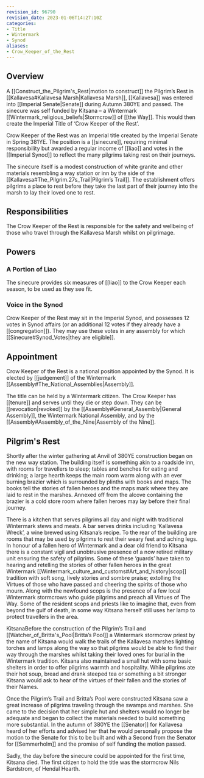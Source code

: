 ```yaml
---
revision_id: 96790
revision_date: 2023-01-06T14:27:10Z
categories:
- Title
- Wintermark
- Synod
aliases:
- Crow_Keeper_of_the_Rest
---
```


## Overview
A [[Construct_the_Pilgrim's_Rest|motion to construct]] the Pilgrim’s Rest in [[Kallavesa#Kallavesa Marsh|Kallavesa Marsh]], [[Kallavesa]] was entered into [[Imperial Senate|Senate]] during Autumn 380YE and passed. The sinecure was self funded by Kitsana – a Wintermark [[Wintermark_religious_beliefs|Stormcrow]] of [[the Way]]. This would then create the Imperial Title of ‘Crow Keeper of the Rest’.

Crow Keeper of the Rest was an Imperial title created by the Imperial Senate in Spring 381YE. The position is a [[sinecure]], requiring minimal responsibility but awarded a regular income of [[liao]] and votes in the [[Imperial Synod]] to reflect the many pilgrims taking rest on their journeys. 

The sinecure itself is a modest construction of white granite and other materials resembling a way station or inn by the side of the [[Kallavesa#The_Pilgrim.27s_Trail|Pilgrim’s Trail]]. The establishment offers pilgrims a place to rest before they take the last part of their journey into the marsh to lay their loved one to rest.
## Responsibilities
The Crow Keeper of the Rest is responsible for the safety and wellbeing of those who travel through the Kallavesa Marsh whilst on pilgrimage. 
## Powers
### A Portion of Liao
The sinecure provides six measures of [[liao]] to the Crow Keeper each season, to be used as they see fit. 
### Voice in the Synod
Crow Keeper of the Rest may sit in the Imperial Synod, and possesses 12 votes in Synod affairs (or an additional 12 votes if they already have a [[congregation]]). They may use these votes in any assembly for which [[Sinecure#Synod_Votes|they are eligible]]. 
## Appointment
Crow Keeper of the Rest is a national position appointed by the Synod. It is elected by [[judgement]] of the Wintermark [[Assembly#The_National_Assemblies|Assembly]].

The title can be held by a Wintermark citizen. The Crow Keeper has [[tenure]] and serves until they die or step down. They can be [[revocation|revoked]] by the [[Assembly#General_Assembly|General Assembly]], the Wintermark National Assembly, and by the [[Assembly#Assembly_of_the_Nine|Assembly of the Nine]].
## Pilgrim's Rest
Shortly after the winter gathering at Anvil of 380YE construction began on the new way station. The building itself is something akin to a roadside inn, with rooms for travellers to sleep; tables and benches for eating and drinking; a large hearth keeps the main room warm along with an ever burning brazier which is surrounded by plinths with books and maps. The books tell the stories of fallen heroes and the maps mark where they are laid to rest in the marshes. Annexed off from the alcove containing the brazier is a cold store room where fallen heroes may lay before their final journey. 

There is a kitchen that serves pilgrims all day and night with traditional Wintermark stews and meats. A bar serves drinks including ‘Kallavesa Wreck’, a wine brewed using Kitsana’s recipe. To the rear of the building are rooms that may be used by pilgrims to rest their weary feet and aching legs. In honour of a fallen hero of Wintermark and a dear old friend to Kitsana there is a constant vigil and unobtrusive presence of a now retired military unit ensuring the safety of pilgrims. Some of these ‘guards’ have taken to hearing and retelling the stories of other fallen heroes in the great Wintermark [[Wintermark_culture_and_customs#Art_and_history|scop]] tradition with soft song, lively stories and sombre praise; extolling the Virtues of those who have passed and cheering the spirits of those who mourn. Along with the newfound scops is the presence of a few local Wintermark stormcrows who guide pilgrims and preach all Virtues of The Way. Some of the resident scops and priests like to imagine that, even from beyond the gulf of death, in some way Kitsana herself still uses her lamp to protect travellers in the area.

KitsanaBefore the construction of the Pilgrim’s Trail and [[Watcher_of_Britta's_Pool|Britta’s Pool]] a Wintermark stormcrow priest by the name of Kitsana would walk the trails of the Kallavesa marshes lighting torches and lamps along the way so that pilgrims would be able to find their way through the marshes whilst taking their loved ones for burial in the Wintermark tradition. Kitsana also maintained a small hut with some basic shelters in order to offer pilgrims warmth and hospitality. While pilgrims ate their hot soup, bread and drank steeped tea or something a bit stronger Kitsana would ask to hear of the virtues of their fallen and the stories of their Names.

Once the Pilgrim’s Trail and Britta’s Pool were constructed Kitsana saw a great increase of pilgrims traveling through the swamps and marshes. She came to the decision that her simple hut and shelters would no longer be adequate and began to collect the materials needed to build something more substantial. In the autumn of 380YE the [[Senator]] for Kallavesa heard of her efforts and advised her that he would personally propose the motion to the Senate for this to be built and with a Second from the Senator for [[Semmerholm]] and the promise of self funding the motion passed.

Sadly, the day before the sinecure could be appointed for the first time, Kitsana died. The first citizen to hold the title was the stormcrow Nils Bardstrom, of Hendal Hearth.

 


